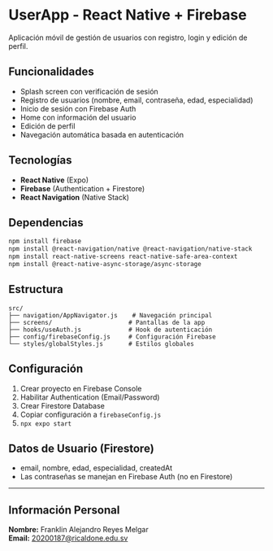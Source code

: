 # UserApp - React Native + Firebase

Aplicación móvil de gestión de usuarios con registro, login y edición de perfil.

## Funcionalidades

- Splash screen con verificación de sesión
- Registro de usuarios (nombre, email, contraseña, edad, especialidad)
- Inicio de sesión con Firebase Auth
- Home con información del usuario
- Edición de perfil
- Navegación automática basada en autenticación

## Tecnologías

- **React Native** (Expo)
- **Firebase** (Authentication + Firestore)
- **React Navigation** (Native Stack)

## Dependencias

```bash
npm install firebase
npm install @react-navigation/native @react-navigation/native-stack
npm install react-native-screens react-native-safe-area-context
npm install @react-native-async-storage/async-storage
```

## Estructura

```
src/
├── navigation/AppNavigator.js    # Navegación principal
├── screens/                     # Pantallas de la app
├── hooks/useAuth.js             # Hook de autenticación
├── config/firebaseConfig.js     # Configuración Firebase
└── styles/globalStyles.js       # Estilos globales
```

## Configuración

1. Crear proyecto en Firebase Console
2. Habilitar Authentication (Email/Password)
3. Crear Firestore Database
4. Copiar configuración a `firebaseConfig.js`
5. `npx expo start`

## Datos de Usuario (Firestore)

- email, nombre, edad, especialidad, createdAt
- Las contraseñas se manejan en Firebase Auth (no en Firestore)

---

## Información Personal

**Nombre:** Franklin Alejandro Reyes Melgar  
**Email:** 20200187@ricaldone.edu.sv